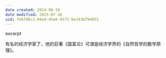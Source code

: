 ```yaml
---
date created: 2024-06-16
date modified: 2025-07-10
uid: febf86c1-04ad-45e6-9372-be143bf94853
---
```


excerpt

<!-- more -->

有名的经济学家了，他的巨著《国富论》可谓是经济学界的《自然哲学的数学原理》。
